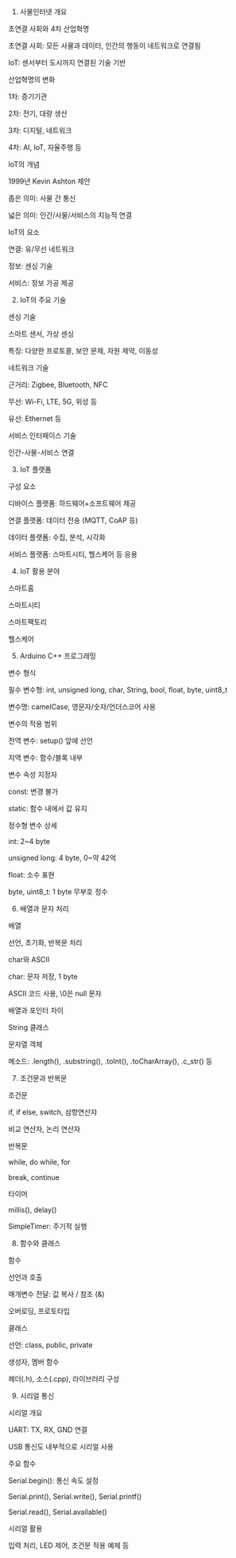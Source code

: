1. 사물인터넷 개요

초연결 사회와 4차 산업혁명

초연결 사회: 모든 사물과 데이터, 인간의 행동이 네트워크로 연결됨

IoT: 센서부터 도시까지 연결된 기술 기반

산업혁명의 변화

1차: 증기기관

2차: 전기, 대량 생산

3차: 디지털, 네트워크

4차: AI, IoT, 자율주행 등

IoT의 개념

1999년 Kevin Ashton 제안

좁은 의미: 사물 간 통신

넓은 의미: 인간/사물/서비스의 지능적 연결

IoT의 요소

연결: 유/무선 네트워크

정보: 센싱 기술

서비스: 정보 가공 제공

2. IoT의 주요 기술

센싱 기술

스마트 센서, 가상 센싱

특징: 다양한 프로토콜, 보안 문제, 자원 제약, 이동성

네트워크 기술

근거리: Zigbee, Bluetooth, NFC

무선: Wi-Fi, LTE, 5G, 위성 등

유선: Ethernet 등

서비스 인터페이스 기술

인간-사물-서비스 연결

3. IoT 플랫폼

구성 요소

디바이스 플랫폼: 하드웨어+소프트웨어 제공

연결 플랫폼: 데이터 전송 (MQTT, CoAP 등)

데이터 플랫폼: 수집, 분석, 시각화

서비스 플랫폼: 스마트시티, 헬스케어 등 응용

4. IoT 활용 분야

스마트홈

스마트시티

스마트팩토리

헬스케어

5. Arduino C++ 프로그래밍

변수 형식

필수 변수형: int, unsigned long, char, String, bool, float, byte, uint8_t

변수명: camelCase, 영문자/숫자/언더스코어 사용

변수의 적용 범위

전역 변수: setup() 앞에 선언

지역 변수: 함수/블록 내부

변수 속성 지정자

const: 변경 불가

static: 함수 내에서 값 유지

정수형 변수 상세

int: 2~4 byte

unsigned long: 4 byte, 0~약 42억

float: 소수 표현

byte, uint8_t: 1 byte 무부호 정수

6. 배열과 문자 처리

배열

선언, 초기화, 반복문 처리

char와 ASCII

char: 문자 저장, 1 byte

ASCII 코드 사용, \0은 null 문자

배열과 포인터 차이

String 클래스

문자열 객체

메소드: .length(), .substring(), .toInt(), .toCharArray(), .c_str() 등

7. 조건문과 반복문

조건문

if, if else, switch, 삼항연산자

비교 연산자, 논리 연산자

반복문

while, do while, for

break, continue

타이머

millis(), delay()

SimpleTimer: 주기적 실행

8. 함수와 클래스

함수

선언과 호출

매개변수 전달: 값 복사 / 참조 (&)

오버로딩, 프로토타입

클래스

선언: class, public, private

생성자, 멤버 함수

헤더(.h), 소스(.cpp), 라이브러리 구성

9. 시리얼 통신

시리얼 개요

UART: TX, RX, GND 연결

USB 통신도 내부적으로 시리얼 사용

주요 함수

Serial.begin(): 통신 속도 설정

Serial.print(), Serial.write(), Serial.printf()

Serial.read(), Serial.available()

시리얼 활용

입력 처리, LED 제어, 조건문 적용 예제 등
